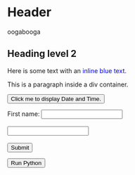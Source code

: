 # Header
oogabooga

## Heading level 2

Here is some text with an <span style="color:blue">inline blue text</span>.
<div>
  <p>This is a paragraph inside a div container.</p>
  
</div>

<button type="button"
onclick="document.getElementById('demo').innerHTML = Date()">
Click me to display Date and Time.</button>

<p id="demo"></p>

<label for="fname">First name:</label>
<input type="text" id="fname" name="fname"><br><br>
<input type="text" id="lname" name="lname"><br><br>
<input type="submit" id="submit" value="Submit">

<script type = "module">
  import square from '/scripts.js'
  console.log(square(3))
</script>

<button onclick="runPython()">Run Python</button>
  <script>
    function runPython() {
      // Make an AJAX request to a Python script
      var xhr = new XMLHttpRequest();
      xhr.open("GET", "index.py", true);
      xhr.send();
    }
  </script>